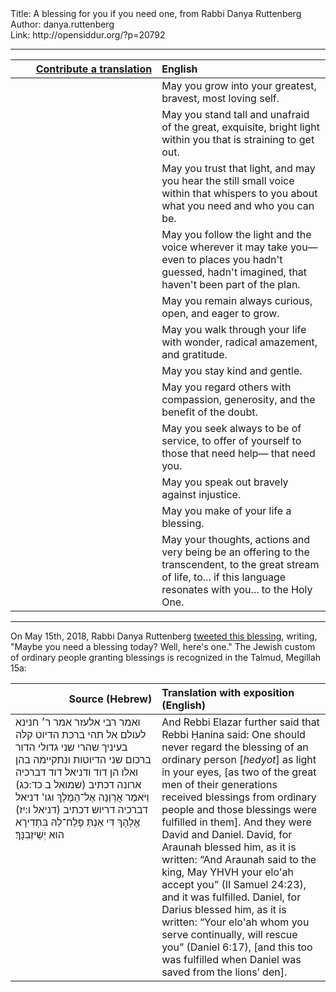<html>
<head></head>
<body>
Title: A blessing for you if you need one, from Rabbi Danya Ruttenberg<br />
Author: danya.ruttenberg<br />
Link: http://opensiddur.org/?p=20792
<p />
<hr />

<table style="margin-left: auto;margin-right: auto;" class="draggable">
<thead><tr><th id="x" style="text-align: right;"><a href="/contributing/upload/">Contribute a translation</a></th><th style="text-align: left;">English</th></tr></thead>
<tbody>
<tr><td style="vertical-align:top;" width="46%">
<div class="liturgy"><span lang="he">

</span></div></td>
 
<td style="vertical-align:top;" width="53%">
<div class="english">
May you grow 
into your greatest, 
bravest, 
most loving self.
</div></td></tr>


<tr><td style="vertical-align:top;" width="46%">
<div class="liturgy"><span lang="he">

</span></div></td>
 
<td style="vertical-align:top;" width="53%">
<div class="english">
May you stand tall 
and unafraid 
of the great, 
exquisite, 
bright light 
within you 
that is straining to get out.
</div></td></tr>


<tr><td style="vertical-align:top;" width="46%">
<div class="liturgy"><span lang="he">

</span></div></td>
 
<td style="vertical-align:top;" width="53%">
<div class="english">
May you trust that light, 
and may you hear 
the still small voice within 
that whispers to you 
about what you need 
and who you can be.
</div></td></tr>


<tr><td style="vertical-align:top;" width="46%">
<div class="liturgy"><span lang="he">

</span></div></td>
 
<td style="vertical-align:top;" width="53%">
<div class="english">
May you follow the light and the voice 
wherever it may take you—
even to places you hadn't guessed, 
hadn't imagined, 
that haven't been part of the plan.
</div></td></tr>


<tr><td style="vertical-align:top;" width="46%">
<div class="liturgy"><span lang="he">

</span></div></td>
 
<td style="vertical-align:top;" width="53%">
<div class="english">
May you remain always curious, 
open, 
and eager to grow.
</div></td></tr>


<tr><td style="vertical-align:top;" width="46%">
<div class="liturgy"><span lang="he">

</span></div></td>
 
<td style="vertical-align:top;" width="53%">
<div class="english">
May you walk through your life 
with wonder, 
radical amazement, 
and gratitude.
</div></td></tr>


<tr><td style="vertical-align:top;" width="46%">
<div class="liturgy"><span lang="he">

</span></div></td>
 
<td style="vertical-align:top;" width="53%">
<div class="english">
May you stay kind and gentle.
</div></td></tr>


<tr><td style="vertical-align:top;" width="46%">
<div class="liturgy"><span lang="he">

</span></div></td>
 
<td style="vertical-align:top;" width="53%">
<div class="english">
May you regard others 
with compassion, 
generosity, 
and the benefit of the doubt.
</div></td></tr>


<tr><td style="vertical-align:top;" width="46%">
<div class="liturgy"><span lang="he">

</span></div></td>
 
<td style="vertical-align:top;" width="53%">
<div class="english">
May you seek 
always 
to be of service, 
to offer of yourself 
to those that need help—
that need you.
</div></td></tr>


<tr><td style="vertical-align:top;" width="46%">
<div class="liturgy"><span lang="he">

</span></div></td>
 
<td style="vertical-align:top;" width="53%">
<div class="english">
May you speak out 
bravely 
against injustice.
</div></td></tr>


<tr><td style="vertical-align:top;" width="46%">
<div class="liturgy"><span lang="he">

</span></div></td>
 
<td style="vertical-align:top;" width="53%">
<div class="english">
May you make of your life a blessing.
</div></td></tr>


<tr><td style="vertical-align:top;" width="46%">
<div class="liturgy"><span lang="he">

</span></div></td>
 
<td style="vertical-align:top;" width="53%">
<div class="english">
May your thoughts, 
actions 
and very being 
be an offering to the transcendent, 
to the great stream of life, 
to... if this language resonates with you... 
to the Holy One.
</div></td></tr>
</tbody></table>

<hr />

On May 15th, 2018, Rabbi Danya Ruttenberg <a href="https://twitter.com/TheRaDR/status/996062315916251138">tweeted this blessing</a>, writing, "Maybe you need a blessing today?  Well, here's one." The Jewish custom of ordinary people granting blessings is recognized in the Talmud, Megillah 15a:

<table style="margin-left: auto;margin-right: auto;" class="draggable">
<thead><tr><th id="x" style="text-align: right;">Source (Hebrew)</th><th style="text-align: left;">Translation with exposition (English)</th></tr></thead>
<tbody>
<tr><td style="vertical-align:top;" width="46%">
<div class="commentary"><span lang="he">
ואמר רבי אלעזר אמר ר׳ חנינא לעולם אל תהי ברכת הדיוט קלה בעיניך שהרי שני גדולי הדור ברכום שני הדיוטות ונתקיימה בהן ואלו הן דוד ודניאל דוד דברכיה ארונה דכתיב <span class="citation">(שמואל ב כד:כג)</span> וַיֹּאמֶר אֲרַוְנָה אֶל־הַמֶּלֶךְ וגו' דניאל דברכיה דריוש דכתיב <span class="citation">(דניאל ו:יז)</span> אֱלָהָךְ דִּי אַנְתְּ פָּלַח־לֵהּ בִּתְדִירָא הוּא יְשֵׁיזְבִנָּךְ׃
</span></div></td>
 
<td style="vertical-align:top;" width="53%">
<div class="english">
And Rebbi Elazar further said that Rebbi Ḥanina said: One should never regard the blessing of an ordinary person [<em>hedyot</em>] as light in your eyes, [as two of the great men of their generations received blessings from ordinary people and those blessings were fulfilled in them]. And they were David and Daniel. David, for Araunah blessed him, as it is written: “And Araunah said to the king, May YHVH your elo'ah accept you” (II Samuel 24:23), and it was fulfilled. Daniel, for Darius blessed him, as it is written: “Your elo'ah whom you serve continually, will rescue you” (Daniel 6:17), [and this too was fulfilled when Daniel was saved from the lions’ den].
</div></td></tr>
</tbody></table>
</body>
</html>